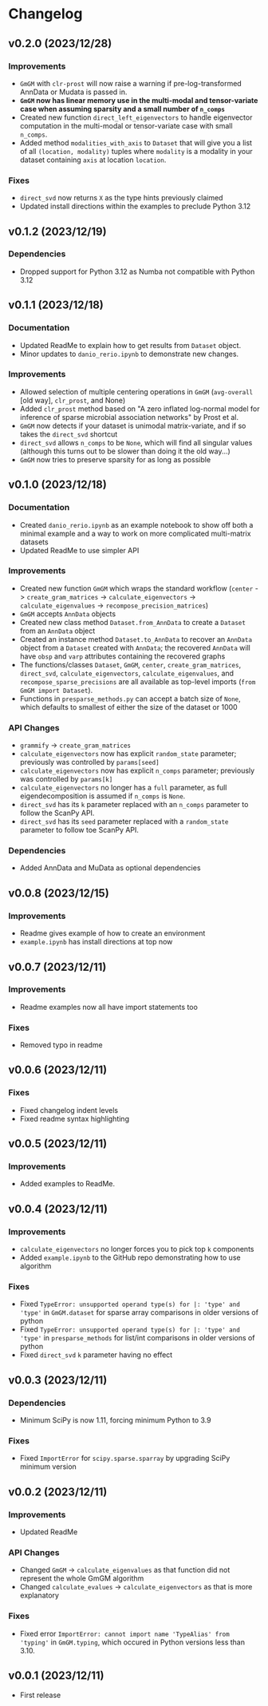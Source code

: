# Changelog

## v0.2.0 (2023/12/28)

### Improvements
- `GmGM` with `clr-prost` will now raise a warning if pre-log-transformed AnnData or Mudata is passed in.
- **`GmGM` now has linear memory use in the multi-modal and tensor-variate case when assuming sparsity and a small number of `n_comps`**
- Created new function `direct_left_eigenvectors` to handle eigenvector computation in the multi-modal or tensor-variate case with small `n_comps`.
- Added method `modalities_with_axis` to `Dataset` that will give you a list of all `(location, modality)` tuples where `modality` is a modality in your dataset containing `axis` at location `location`.

### Fixes
- `direct_svd` now returns `X` as the type hints previously claimed
- Updated install directions within the examples to preclude Python 3.12

## v0.1.2 (2023/12/19)

### Dependencies
- Dropped support for Python 3.12 as Numba not compatible with Python 3.12

## v0.1.1 (2023/12/18)

### Documentation
- Updated ReadMe to explain how to get results from `Dataset` object.
- Minor updates to `danio_rerio.ipynb` to demonstrate new changes.

### Improvements
- Allowed selection of multiple centering operations in `GmGM` (`avg-overall` [old way], `clr_prost`, and None)
- Added `clr_prost` method based on "A zero inflated log-normal model for inference of sparse microbial association networks" by Prost et al.
- `GmGM` now detects if your dataset is unimodal matrix-variate, and if so takes the `direct_svd` shortcut
- `direct_svd` allows `n_comps` to be `None`, which will find all singular values (although this turns out to be slower than doing it the old way...)
- `GmGM` now tries to preserve sparsity for as long as possible

## v0.1.0 (2023/12/18)

### Documentation
- Created `danio_rerio.ipynb` as an example notebook to show off both a minimal example and a way to work on more complicated multi-matrix datasets
- Updated ReadMe to use simpler API

### Improvements
- Created new function `GmGM` which wraps the standard workflow (`center` -> `create_gram_matrices` -> `calculate_eigenvectors` -> `calculate_eigenvalues` -> `recompose_precision_matrices`)
- `GmGM` accepts `AnnData` objects
- Created new class method `Dataset.from_AnnData` to create a `Dataset` from an `AnnData` object
- Created an instance method `Dataset.to_AnnData` to recover an `AnnData` object from a `Dataset` created with `AnnData`; the recovered `AnnData` will have `obsp` and `varp` attributes containing the recovered graphs
- The functions/classes `Dataset`, `GmGM`, `center`, `create_gram_matrices`, `direct_svd`, `calculate_eigenvectors`, `calculate_eigenvalues`, and `recompose_sparse_precisions` are all available as top-level imports (`from GmGM import Dataset`).
- Functions in `presparse_methods.py` can accept a batch size of `None`, which defaults to smallest of either the size of the dataset or 1000

### API Changes
- `grammify` -> `create_gram_matrices`
- `calculate_eigenvectors` now has explicit `random_state` parameter; previously was controlled by `params[seed]`
- `calculate_eigenvectors` now has explicit `n_comps` parameter; previously was controlled by `params[k]`
- `calculate_eigenvectors` no longer has a `full` parameter, as full eigendecomposition is assumed if `n_comps` is `None`.
- `direct_svd` has its `k` parameter replaced with an `n_comps` parameter to follow the ScanPy API.
- `direct_svd` has its `seed` parameter replaced with a `random_state` parameter to follow toe ScanPy API.

### Dependencies
- Added AnnData and MuData as optional dependencies

## v0.0.8 (2023/12/15)

### Improvements
- Readme gives example of how to create an environment
- `example.ipynb` has install directions at top now

## v0.0.7 (2023/12/11)

### Improvements
- Readme examples now all have import statements too

### Fixes
- Removed typo in readme

## v0.0.6 (2023/12/11)

### Fixes
- Fixed changelog indent levels
- Fixed readme syntax highlighting

## v0.0.5 (2023/12/11)

### Improvements
- Added examples to ReadMe.

## v0.0.4 (2023/12/11)

### Improvements
- `calculate_eigenvectors` no longer forces you to pick top `k` components
- Added `example.ipynb` to the GitHub repo demonstrating how to use algorithm

### Fixes
- Fixed `TypeError: unsupported operand type(s) for |: 'type' and 'type'` in `GmGM.dataset` for sparse array comparisons in older versions of python
- Fixed `TypeError: unsupported operand type(s) for |: 'type' and 'type'` in `presparse_methods` for list/int comparisons in older versions of python
- Fixed `direct_svd` `k` parameter having no effect

## v0.0.3 (2023/12/11)

### Dependencies
- Minimum SciPy is now 1.11, forcing minimum Python to 3.9

### Fixes
- Fixed `ImportError` for `scipy.sparse.sparray` by upgrading SciPy minimum version

## v0.0.2 (2023/12/11)

### Improvements

- Updated ReadMe

### API Changes

- Changed `GmGM` -> `calculate_eigenvalues` as that function did not represent the whole GmGM algorithm
- Changed `calculate_evalues` -> `calculate_eigenvectors` as that is more explanatory

### Fixes
- Fixed error `ImportError: cannot import name 'TypeAlias' from 'typing'` in `GmGM.typing`, which occured in Python versions less than 3.10.

## v0.0.1 (2023/12/11)

- First release